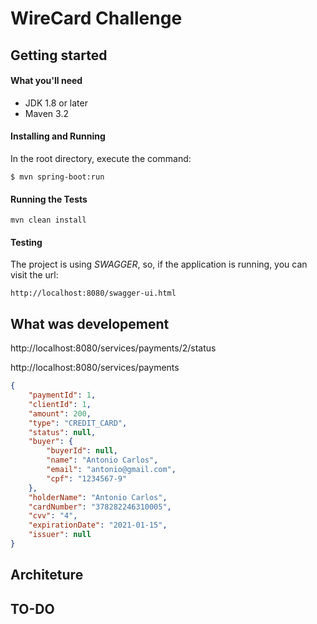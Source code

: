 # WireCard Challenge

## Getting started

#### What you'll need

- JDK 1.8 or later
- Maven 3.2

#### Installing and Running

In the root directory, execute the command:

```
$ mvn spring-boot:run
```

#### Running the Tests

```
mvn clean install
```

#### Testing

The project is using *SWAGGER*, so, if the application is running, you can visit the url:
```
http://localhost:8080/swagger-ui.html
```

## What was developement

http://localhost:8080/services/payments/2/status

http://localhost:8080/services/payments

```json
{
    "paymentId": 1,
    "clientId": 1,
    "amount": 200,
    "type": "CREDIT_CARD",
    "status": null,
    "buyer": {
        "buyerId": null,
        "name": "Antonio Carlos",
        "email": "antonio@gmail.com",
        "cpf": "1234567-9"
    },
    "holderName": "Antonio Carlos",
    "cardNumber": "378282246310005",
    "cvv": "4",
    "expirationDate": "2021-01-15",
    "issuer": null
}
```

## Architeture

## TO-DO
